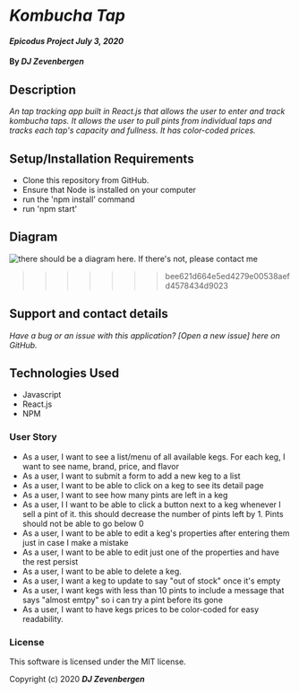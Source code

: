 # _Kombucha Tap_
#### _Epicodus Project July 3, 2020_

#### By _**DJ Zevenbergen**_

## Description

_An tap tracking app built in React.js that allows the user to enter and track kombucha taps. It allows the user to pull pints from individual taps and tracks each tap's capacity and fullness. It has color-coded prices._


## Setup/Installation Requirements

* Clone this repository from GitHub.
* Ensure that Node is installed on your computer
* run the 'npm install' command
* run 'npm start'

## Diagram

![there should be a diagram here. If there's not, please contact me](https://i.imgur.com/Oq6kWQa.jpg "My incredible diagram")
>>>>>>> bee621d664e5ed4279e00538aefd4578434d9023

## Support and contact details

_Have a bug or an issue with this application? [Open a new issue] here on GitHub._


## Technologies Used

* Javascript
* React.js
* NPM 


### User Story

* As a user, I want to see a list/menu of all available kegs. For each keg, I want to see name, brand, price, and flavor
* As a user, I want to submit a form to add a new keg to a list
* As a user, I want to be able to click on a keg to see its detail page
* As a user, I want to see how many pints are left in a keg
* As a user, I I want to be able to click a button next to a keg whenever I sell a pint of it. this should decrease the number of pints left by 1. Pints should not be able to go below 0
* As a user, I want to be able to edit a keg's properties after entering them just in case I make a mistake
* As a user, I want to be able to edit just one of the properties and have the rest persist
* As a user, I want to be able to delete a keg.
* As a user, I want a keg to update to say "out of stock" once it's empty
* As a user, I want kegs with less than 10 pints to include a message that says "almost emtpy" so i can try a pint before its gone
* As a user, I want to have kegs prices to be color-coded for easy readability. 


### License
This software is licensed under the MIT license.

Copyright (c) 2020 **_DJ Zevenbergen_**
